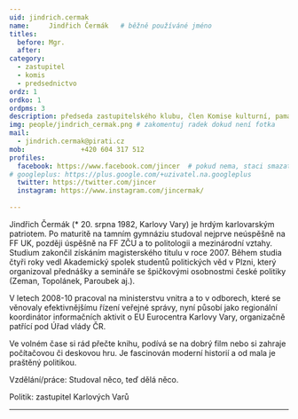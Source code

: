 ```yaml
---
uid: jindrich.cermak
name:     Jindřich Čermák  	# běžně používáné jméno
titles:
  before: Mgr.
  after:
category:
  - zastupitel
  - komis
  - predsednictvo
ordz: 1
ordko: 1
ordpms: 3
description: předseda zastupitelského klubu, člen Komise kulturní, památkové péče a architektury města, 2.místopředseda Pirátů Karlovy Vary
img: people/jindrich_cermak.png # zakomentuj radek dokud není fotka
mail:
  - jindrich.cermak@pirati.cz
mob:			  +420 604 317 512
profiles:
  facebook: https://www.facebook.com/jincer  # pokud nema, staci smazat tuto radku
# googleplus: https://plus.google.com/+uzivatel.na.googleplus
  twitter: https://twitter.com/jincer
  instagram: https://www.instagram.com/jincermak/ 
   
---
```


Jindřich Čermák (* 20. srpna 1982, Karlovy Vary) je hrdým karlovarským patriotem. Po maturitě na tamním gymnáziu studoval nejprve neúspěšně na FF UK, později úspěšně na FF ZČU a to politologii a mezinárodní vztahy. Studium zakončil získáním magisterského titulu v roce 2007. Během studia čtyři roky vedl Akademický spolek studentů politických věd v Plzni, který organizoval přednášky a semináře se špičkovými osobnostmi české politiky (Zeman, Topolánek, Paroubek aj.).

V letech 2008-10 pracoval na ministerstvu vnitra a to v odborech, které se věnovaly efektivnějšímu řízení veřejné správy, nyní působí jako regionální koordinátor informačních aktivit o EU Eurocentra Karlovy Vary, organizačně patřící pod Úřad vlády ČR.

Ve volném čase si rád přečte knihu, podívá se na dobrý film nebo si zahraje počítačovou či deskovou hru. Je fascinován moderní historií a od mala je praštěný politikou.

Vzdělání/práce: Studoval něco, teď dělá něco.

Politik: zastupitel Karlových Varů

- - - 
